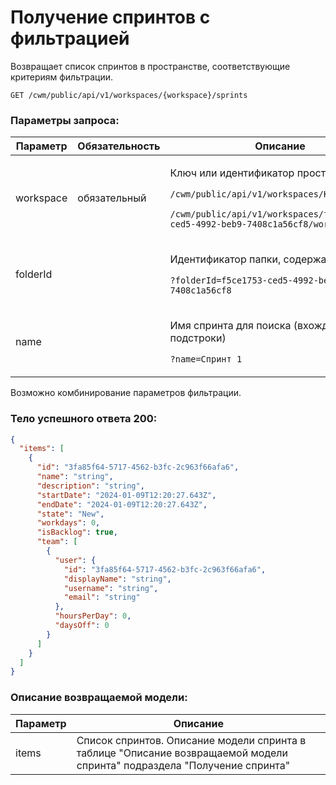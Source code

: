 # Получение спринтов с фильтрацией

Возвращает список спринтов в пространстве, соответствующие критериям фильтрации.

`GET /cwm/public/api/v1/workspaces/{workspace}/sprints`

### Параметры запроса:

| Параметр  | Обязательность | Описание                                                                                                                                                                                                  |
| --------- | -------------- | --------------------------------------------------------------------------------------------------------------------------------------------------------------------------------------------------------- |
| workspace | обязательный   | <p>Ключ или идентификатор пространства</p><p><code>/cwm/public/api/v1/workspaces/KEY/workitems</code></p><p><code>/cwm/public/api/v1/workspaces/f5ce1753-ced5-4992-beb9-7408c1a56cf8/workitems</code></p> |
| folderId  |                | <p>Идентификатор папки, содержащей спринт</p><p><code>?folderId=f5ce1753-ced5-4992-beb9-7408c1a56cf8</code></p>                                                                                           |
| name      |                | <p>Имя спринта для поиска (вхождение подстроки)</p><p><code>?name=Спринт 1</code></p>                                                                                                                     |

Возможно комбинирование параметров фильтрации.

### Тело успешного ответа 200:

```json
{
  "items": [
    {
      "id": "3fa85f64-5717-4562-b3fc-2c963f66afa6",
      "name": "string",
      "description": "string",
      "startDate": "2024-01-09T12:20:27.643Z",
      "endDate": "2024-01-09T12:20:27.643Z",
      "state": "New",
      "workdays": 0,
      "isBacklog": true,
      "team": [
        {
          "user": {
            "id": "3fa85f64-5717-4562-b3fc-2c963f66afa6",
            "displayName": "string",
            "username": "string",
            "email": "string"
          },
          "hoursPerDay": 0,
          "daysOff": 0
        }
      ]
    }
  ]
}
```

### Описание возвращаемой модели:

| Параметр | Описание                                                                                                                 |
| -------- | ------------------------------------------------------------------------------------------------------------------------ |
| items    | Список спринтов. Описание модели спринта в таблице "Описание возвращаемой модели спринта" подраздела "Получение спринта" |
